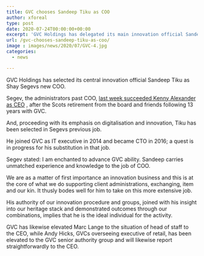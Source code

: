 ```yaml
---
title: GVC chooses Sandeep Tiku as COO
author: xforeal 
type: post
date: 2020-07-24T00:00:00+00:00
excerpt: 'GVC Holdings has delegated its main innovation official Sandeep Tiku as Shay Segevs new COO '
url: /gvc-chooses-sandeep-tiku-as-coo/
image : images/news/2020/07/GVC-4.jpg
categories:
  - news

---
```

GVC Holdings has selected its central innovation official Sandeep Tiku as Shay Segevs new COO. 

Segev, the administrators past COO, [last week succeeded Kenny Alexander as CEO][1] , after the Scots retirement from the board and friends following 13 years with GVC. 

And, proceeding with its emphasis on digitalisation and innovation, Tiku has been selected in Segevs previous job. 

He joined GVC as IT executive in 2014 and became CTO in 2016; a quest is in progress for his substitution in that job. 

Segev stated: I am enchanted to advance GVC ability. Sandeep carries unmatched experience and knowledge to the job of COO. 

We are as a matter of first importance an innovation business and this is at the core of what we do supporting client administrations, exchanging, item and our kin. It thusly bodes well for him to take on this more extensive job. 

His authority of our innovation procedure and groups, joined with his insight into our heritage stack and demonstrated outcomes through our combinations, implies that he is the ideal individual for the activity. 

GVC has likewise elevated Marc Lange to the situation of head of staff to the CEO, while Andy Hicks, GVCs overseeing executive of retail, has been elevated to the GVC senior authority group and will likewise report straightforwardly to the CEO.

 [1]: #